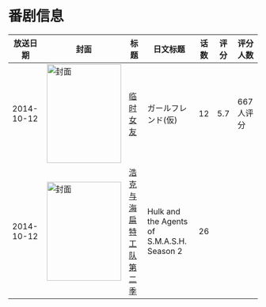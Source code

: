 # 番剧信息

|放送日期|封面|标题|日文标题|话数|评分|评分人数|
|---|---|---|---|---|---|---|
|2014-10-12|<img src="//lain.bgm.tv/pic/cover/c/22/ff/106879_6rXnD.jpg" alt="封面" style="width:150px;height:200px;object-fit:cover;">|[临时女友](https://bangumi.tv/subject/106879)|ガールフレンド(仮)|12|5.7|667人评分|
|2014-10-12|<img src="//lain.bgm.tv/pic/cover/c/a4/df/226643_uLc1Z.jpg" alt="封面" style="width:150px;height:200px;object-fit:cover;">|[浩克与海扁特工队 第二季](https://bangumi.tv/subject/226643)|Hulk and the Agents of S.M.A.S.H. Season 2|26|||
